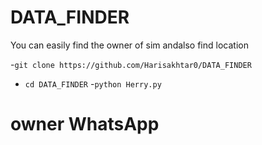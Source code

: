 # DATA_FINDER
You can easily find the owner of sim andalso find location

-`git clone https://github.com/Harisakhtar0/DATA_FINDER`
- `cd DATA_FINDER`
-`python Herry.py`


# owner WhatsApp
